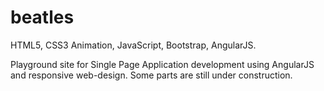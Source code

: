 # beatles
HTML5, CSS3 Animation, JavaScript, Bootstrap, AngularJS.

Playground site for Single Page Application development using AngularJS and responsive web-design. Some parts are still under construction.
